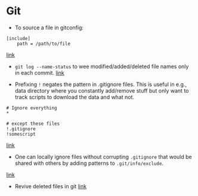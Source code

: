 # Git

* To source a file in gitconfig:

```
[include]
    path = /path/to/file
```

[link](http://stackoverflow.com/questions/1557183/is-it-possible-to-include-a-file-in-your-gitconfig)

* `git log --name-status` to wee modified/added/deleted file names only in each commit. [link](http://stackoverflow.com/questions/1230084/how-to-have-git-log-show-filenames-like-svn-log-v)

* Prefixing `!` negates the pattern in .gitignore files. This is useful in e.g., data directory where you constantly add/remove stuff but only want to track scripts to download the data and what not.

```
# Ignore everything
*

# except these files
!.gitignore
!somescript
```

[link](http://stackoverflow.com/questions/987142/make-gitignore-ignore-everything-except-a-few-files)

* One can locally ignore files without corrupting `.gitignore` that would be shared with others by adding patterns to `.git/info/exclude`.

[link](http://stackoverflow.com/questions/1753070/how-to-ignore-files-only-locally-in-git)

* Revive deleted files in git [link](http://stackoverflow.com/questions/953481/find-and-restore-a-deleted-file-in-a-git-repository)
